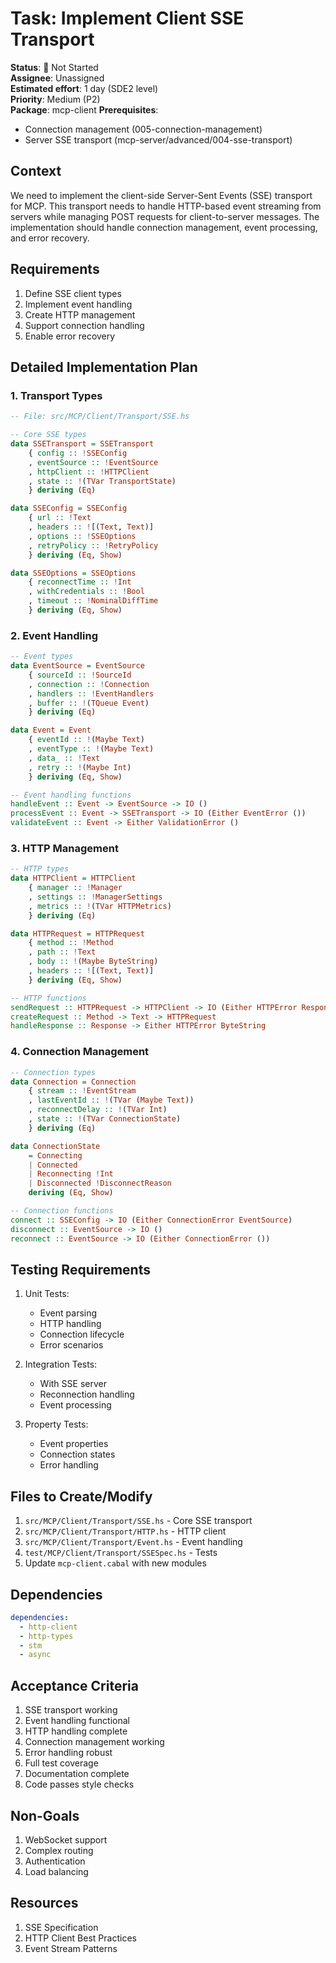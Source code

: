 # Task: Implement Client SSE Transport

**Status**: 🔴 Not Started  
**Assignee**: Unassigned  
**Estimated effort**: 1 day (SDE2 level)  
**Priority**: Medium (P2)  
**Package**: mcp-client
**Prerequisites**: 
- Connection management (005-connection-management)
- Server SSE transport (mcp-server/advanced/004-sse-transport)

## Context
We need to implement the client-side Server-Sent Events (SSE) transport for MCP. This transport needs to handle HTTP-based event streaming from servers while managing POST requests for client-to-server messages. The implementation should handle connection management, event processing, and error recovery.

## Requirements
1. Define SSE client types
2. Implement event handling
3. Create HTTP management
4. Support connection handling
5. Enable error recovery

## Detailed Implementation Plan

### 1. Transport Types

```haskell
-- File: src/MCP/Client/Transport/SSE.hs

-- Core SSE types
data SSETransport = SSETransport
    { config :: !SSEConfig
    , eventSource :: !EventSource
    , httpClient :: !HTTPClient
    , state :: !(TVar TransportState)
    } deriving (Eq)

data SSEConfig = SSEConfig
    { url :: !Text
    , headers :: ![(Text, Text)]
    , options :: !SSEOptions
    , retryPolicy :: !RetryPolicy
    } deriving (Eq, Show)

data SSEOptions = SSEOptions
    { reconnectTime :: !Int
    , withCredentials :: !Bool
    , timeout :: !NominalDiffTime
    } deriving (Eq, Show)
```

### 2. Event Handling

```haskell
-- Event types
data EventSource = EventSource
    { sourceId :: !SourceId
    , connection :: !Connection
    , handlers :: !EventHandlers
    , buffer :: !(TQueue Event)
    } deriving (Eq)

data Event = Event
    { eventId :: !(Maybe Text)
    , eventType :: !(Maybe Text)
    , data_ :: !Text
    , retry :: !(Maybe Int)
    } deriving (Eq, Show)

-- Event handling functions
handleEvent :: Event -> EventSource -> IO ()
processEvent :: Event -> SSETransport -> IO (Either EventError ())
validateEvent :: Event -> Either ValidationError ()
```

### 3. HTTP Management

```haskell
-- HTTP types
data HTTPClient = HTTPClient
    { manager :: !Manager
    , settings :: !ManagerSettings
    , metrics :: !(TVar HTTPMetrics)
    } deriving (Eq)

data HTTPRequest = HTTPRequest
    { method :: !Method
    , path :: !Text
    , body :: !(Maybe ByteString)
    , headers :: ![(Text, Text)]
    } deriving (Eq, Show)

-- HTTP functions
sendRequest :: HTTPRequest -> HTTPClient -> IO (Either HTTPError Response)
createRequest :: Method -> Text -> HTTPRequest
handleResponse :: Response -> Either HTTPError ByteString
```

### 4. Connection Management

```haskell
-- Connection types
data Connection = Connection
    { stream :: !EventStream
    , lastEventId :: !(TVar (Maybe Text))
    , reconnectDelay :: !(TVar Int)
    , state :: !(TVar ConnectionState)
    } deriving (Eq)

data ConnectionState
    = Connecting
    | Connected
    | Reconnecting !Int
    | Disconnected !DisconnectReason
    deriving (Eq, Show)

-- Connection functions
connect :: SSEConfig -> IO (Either ConnectionError EventSource)
disconnect :: EventSource -> IO ()
reconnect :: EventSource -> IO (Either ConnectionError ())
```

## Testing Requirements

1. Unit Tests:
   - Event parsing
   - HTTP handling
   - Connection lifecycle
   - Error scenarios

2. Integration Tests:
   - With SSE server
   - Reconnection handling
   - Event processing

3. Property Tests:
   - Event properties
   - Connection states
   - Error handling

## Files to Create/Modify
1. `src/MCP/Client/Transport/SSE.hs` - Core SSE transport
2. `src/MCP/Client/Transport/HTTP.hs` - HTTP client
3. `src/MCP/Client/Transport/Event.hs` - Event handling
4. `test/MCP/Client/Transport/SSESpec.hs` - Tests
5. Update `mcp-client.cabal` with new modules

## Dependencies
```yaml
dependencies:
  - http-client
  - http-types
  - stm
  - async
```

## Acceptance Criteria
1. SSE transport working
2. Event handling functional
3. HTTP handling complete
4. Connection management working
5. Error handling robust
6. Full test coverage
7. Documentation complete
8. Code passes style checks

## Non-Goals
1. WebSocket support
2. Complex routing
3. Authentication
4. Load balancing

## Resources
1. SSE Specification
2. HTTP Client Best Practices
3. Event Stream Patterns